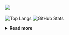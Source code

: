 ![](https://komarev.com/ghpvc/?username=chck&color=blueviolet)

<p align="left"> 
  <img alt="Top Langs" align="center" height="150" src="https://github-readme-stats-nine-umber-51.vercel.app/api/top-langs/?username=chck&layout=compact&count_private=true&show_icons=true&show_icons=true&theme=buefy" />
  <img alt="GitHub Stats" align="center" height="150" src="https://github-readme-stats-nine-umber-51.vercel.app/api?username=chck&count_private=true&show_icons=true&show_icons=true&theme=buefy" />
</p>

<details>
  <summary><b>Read more</b></summary>
  <br>

  <!--START_SECTION:waka-->
**🐱 My GitHub Data** 

> 📦 74.8 kB Used in GitHub's Storage 
 > 
> 🏆 841 Contributions in the Year 2023
 > 
> 💼 Opted to Hire
 > 
> 📜 134 Public Repositories 
 > 
> 🔑 19 Private Repositories 
 > 
**I'm a Night 🦉** 

```text
🌞 Morning                1302 commits        ████░░░░░░░░░░░░░░░░░░░░░   15.84 % 
🌆 Daytime                2142 commits        ███████░░░░░░░░░░░░░░░░░░   26.05 % 
🌃 Evening                2252 commits        ███████░░░░░░░░░░░░░░░░░░   27.39 % 
🌙 Night                  2526 commits        ████████░░░░░░░░░░░░░░░░░   30.72 % 
```
📅 **I'm Most Productive on Monday** 

```text
Monday                   1806 commits        █████░░░░░░░░░░░░░░░░░░░░   21.97 % 
Tuesday                  1681 commits        █████░░░░░░░░░░░░░░░░░░░░   20.45 % 
Wednesday                1181 commits        ████░░░░░░░░░░░░░░░░░░░░░   14.36 % 
Thursday                 1524 commits        █████░░░░░░░░░░░░░░░░░░░░   18.54 % 
Friday                   830 commits         ███░░░░░░░░░░░░░░░░░░░░░░   10.09 % 
Saturday                 407 commits         █░░░░░░░░░░░░░░░░░░░░░░░░   04.95 % 
Sunday                   793 commits         ██░░░░░░░░░░░░░░░░░░░░░░░   09.64 % 
```


📊 **This Week I Spent My Time On** 

```text
💬 Programming Languages: 
Other                    25 hrs 20 mins      ████████████████████████░   94.12 % 
Markdown                 23 mins             ░░░░░░░░░░░░░░░░░░░░░░░░░   01.47 % 
TypeScript               15 mins             ░░░░░░░░░░░░░░░░░░░░░░░░░   00.97 % 
Bash                     13 mins             ░░░░░░░░░░░░░░░░░░░░░░░░░   00.84 % 
YAML                     9 mins              ░░░░░░░░░░░░░░░░░░░░░░░░░   00.57 % 

🔥 Editors: 
Chrome                   25 hrs 19 mins      ████████████████████████░   94.11 % 
WebStorm                 1 hr 9 mins         █░░░░░░░░░░░░░░░░░░░░░░░░   04.33 % 
Neovim                   25 mins             ░░░░░░░░░░░░░░░░░░░░░░░░░   01.56 % 
```

**I Mostly Code in Python** 

```text
Python                   42 repos            ████████░░░░░░░░░░░░░░░░░   33.07 % 
Jupyter Notebook         21 repos            ████░░░░░░░░░░░░░░░░░░░░░   16.54 % 
Rust                     7 repos             █░░░░░░░░░░░░░░░░░░░░░░░░   05.51 % 
Shell                    3 repos             █░░░░░░░░░░░░░░░░░░░░░░░░   02.36 % 
Astro                    1 repo              ░░░░░░░░░░░░░░░░░░░░░░░░░   00.79 % 
```



**Timeline**

![Lines of Code chart](https://raw.githubusercontent.com/chck/chck/main/assets/bar_graph.png)


 Last Updated on 2023-11-13 01:26 UTC
<!--END_SECTION:waka-->
</details>

